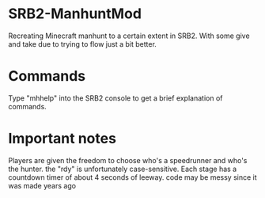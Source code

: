 # SRB2-ManhuntMod
Recreating Minecraft manhunt to a certain extent in SRB2. With some give and take due to trying to flow just a bit better.

# Commands
Type "mhhelp" into the SRB2 console to get a brief explanation of commands.

# Important notes
Players are given the freedom to choose who's a speedrunner and who's the hunter.
the "rdy" is unfortunately case-sensitive. Each stage has a countdown timer of about 4 seconds of leeway.
code may be messy since it was made years ago
